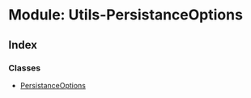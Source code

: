# Module: Utils-PersistanceOptions

## Index

### Classes

- [PersistanceOptions](../classes/utils_persistanceoptions.persistanceoptions)
